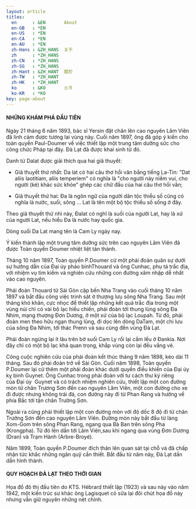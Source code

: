 ```yaml
---
layout: article
titles:
  en      : &EN       About
  en-GB   : *EN
  en-US   : *EN
  en-CA   : *EN
  en-AU   : *EN
  zh-Hans : &ZH_HANS  关于
  zh      : *ZH_HANS
  zh-CN   : *ZH_HANS
  zh-SG   : *ZH_HANS
  zh-Hant : &ZH_HANT  關於
  zh-TW   : *ZH_HANT
  zh-HK   : *ZH_HANT
  ko      : &KO       소개
  ko-KR   : *KO
key: page-about
---
```


#### NHỮNG KHÁM PHÁ ĐẦU TIÊN

Ngày 21 tháng 6 năm 1893, bác sĩ Yersin đặt chân lên cao nguyên Lâm Viên đã linh cảm được tương lai vùng này. Cuối năm 1897, ông đã góp ý kiến cho toàn quyền Paul-Doumer về việc thiết lập một trung tâm dưỡng sức cho công chức Pháp tại đây. Đà Lạt đã được khai sinh từ đó.

Danh từ Dalat được giải thích qua hai giã thuyết:

* Giã thuyết thứ nhất: Da lat có hai câu thơ hồi văn bằng tiếng La-Tin: "Dat aliis laotitiam, aliis temperiem" có nghĩa là "cho người này niềm vui, cho người (kẻ) khác sức khỏe" ghép các chữ đầu của hai câu thơ hồi văn;

* Giã thuyết thứ hai: Đa là ngôn ngữ của người dân tộc thiểu số cũng có nghĩa là nước, suối, sông ... Lat là tên một bộ tộc thiểu số sống ở đây.

Theo giã thuyết thứ nhì này, Đalat có nghĩ là suối của người Lat, hay là xứ của người Lat, nếu hiểu Đa là nước hay quốc gia.

Dòng suối Da Lat mang tên là Cam Ly ngày nay.

Ý kiến thành lập một trung tâm dưỡng sức trên cao nguyên Lâm Viên đã được Toàn quyền Doumer nhiệt liệt tán thành.

Tháng 10 năm 1897, Toàn quyền P.Doumer cử một phái đoàn quân sự dưới sự hướng dẫn của Đại úy pháo binhThouard và ông Cunhac, phụ tá trắc địa, với nhiệm vụ tìm kiếm và nghiên cứu những con đường xâm nhập dễ nhất vào cao nguyên.

Phái đoàn Thouard từ Sài Gòn cập bến Nha Trang vào cuối tháng 10 năm 1897 và bắt đầu công việc trinh sát ở thượng lưu sông Nha Trang. Sau một tháng khó khăn, cực nhọc để thiết lập những kết quả trắc địa trong một vùng núi chỉ có vài bộ lạc hiếu chiến, phái đoàn tới thung lũng sông Đa Nhim, mạng thượng Đơn Dương, ở một xứ của bộ lạc Loupah. Từ đó, phái đoàn men theo hữu ngạn thung lũng, đi dọc lên dòng DaTam, một chi lưu của sông Đa Nhim, tới thác Prenn và sau cùng đền vùng Đà Lạt.

Phái đoàn ngừng lại ít lâu trên bờ suối Cam Ly rồi lại cắm lều ở Đankia. Nơi đây chỉ có một bộ lạc khá quan trọng, khắp vùng còn lại đều vắng vẽ.

Công cuộc nghiên cứu của phái đoàn kết thúc tháng 9 năm 1898, kéo dài 11 tháng. Sau đó phái đoàn trở về Sài Gòn. Cuối năm 1898, Toàn quyền P.Doumer lại cử thêm một phái đoàn khác dưới quyền điều khiển của Đại úy kỵ binh Guynet. Ông Cunhac trong phái đoàn với tư cách thư ký riêng của Đại úy  Guynet và có trách nhiệm nghiên cứu, thiết lập một con đường mòn từ chân Trương Sơn đến cao nguyên Lâm Viên, một con đường cho xe đi được nhưng không trải đá, con đường này đi từ Phan Rang và hướng về phía Bắc tới tận chân Trường Sơn.

Ngoài ra cũng phải thiết lập một con đường mòn với độ dốc 8 độ đi từ chân Trường Sơn đến cao nguyên Lâm Viên. Đường mòn này bắt đầu từ làng Xom-Gom trên sông Phan Rang, ngang qua Bà Ban trên sông Pha (Krongpha). Từ đó lên dần tới Lâm Viên,sau khi ngang qua vùng Đơn Dương (Dran) và Trạm Hành (Arbre-Broyé).

Năm 1899, Toàn quyền P.Doumer đích thân lên quan sát tại chỗ và đã chấp nhận tức khắc những ngân quỹ cần thiết. Bắt đầu từ năm này, Đà Lạt dần dần hình thành.

#### QUY HOẠCH ĐÀ LẠT THEO THỜI GIAN

Họa đồ đô thị đầu tiên do KTS. Hébrard thiết lập (1923) và sau này vào năm 1942, một kiến trúc sư khác ông Lagisquet có sữa lại đôi chút họa đồ này nhưng vẫn giữ nguyên những nét chính.